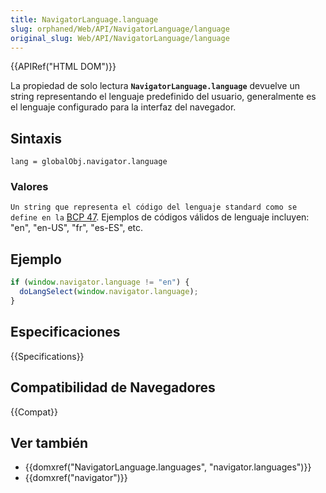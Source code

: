 ```yaml
---
title: NavigatorLanguage.language
slug: orphaned/Web/API/NavigatorLanguage/language
original_slug: Web/API/NavigatorLanguage/language
---
```


{{APIRef("HTML DOM")}}

La propiedad de solo lectura **`NavigatorLanguage.language`** devuelve un string representando el lenguaje predefinido del usuario, generalmente es el lenguaje configurado para la interfaz del navegador.

## Sintaxis

```
lang = globalObj.navigator.language
```

### Valores

`Un string que representa el código del lenguaje standard como se define en la` [BCP 47](http://www.ietf.org/rfc/bcp/bcp47.txt). Ejemplos de códigos válidos de lenguaje incluyen: "en", "en-US", "fr", "es-ES", etc.

## Ejemplo

```js
if (window.navigator.language != "en") {
  doLangSelect(window.navigator.language);
}
```

## Especificaciones

{{Specifications}}

## Compatibilidad de Navegadores

{{Compat}}

## Ver también

- {{domxref("NavigatorLanguage.languages", "navigator.languages")}}
- {{domxref("navigator")}}
